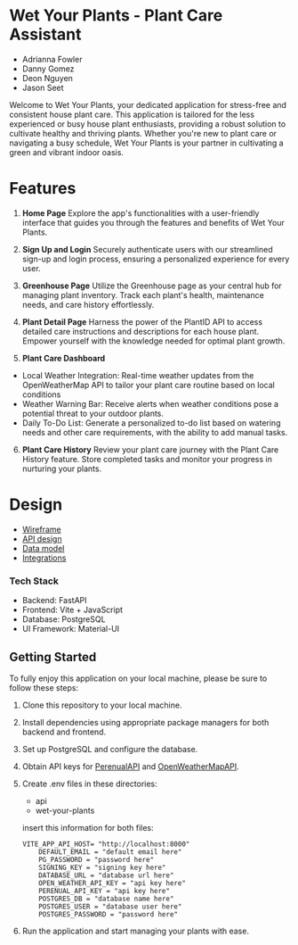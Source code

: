 # Wet Your Plants - Plant Care Assistant

- Adrianna Fowler
- Danny Gomez
- Deon Nguyen
- Jason Seet

Welcome to Wet Your Plants, your dedicated application for stress-free and consistent house plant care. This application is tailored for the less experienced or busy house plant enthusiasts, providing a robust solution to cultivate healthy and thriving plants. Whether you're new to plant care or navigating a busy schedule, Wet Your Plants is your partner in cultivating a green and vibrant indoor oasis.

# Features

1) **Home Page**
Explore the app's functionalities with a user-friendly interface that guides you through the features and benefits of Wet Your Plants.

2) **Sign Up and Login**
Securely authenticate users with our streamlined sign-up and login process, ensuring a personalized experience for every user.

3) **Greenhouse Page**
Utilize the Greenhouse page as your central hub for managing plant inventory. Track each plant's health, maintenance needs, and care history effortlessly.

4) **Plant Detail Page**
Harness the power of the PlantID API to access detailed care instructions and descriptions for each house plant. Empower yourself with the knowledge needed for optimal plant growth.

5) **Plant Care Dashboard**
- Local Weather Integration: Real-time weather updates from the OpenWeatherMap API to tailor your plant care routine based on local conditions
- Weather Warning Bar: Receive alerts when weather conditions pose a potential threat to your outdoor plants.
- Daily To-Do List: Generate a personalized to-do list based on watering needs and other care requirements, with the ability to add manual tasks.

6) **Plant Care History**
Review your plant care journey with the Plant Care History feature. Store completed tasks and monitor your progress in nurturing your plants.

# Design

- [Wireframe](docs/Wireframe.svg)
- [API design](docs/apis.md)
- [Data model](docs/data-model.md)
- [Integrations](docs/integrations.md)

### Tech Stack
 - Backend: FastAPI
 - Frontend: Vite + JavaScript
 - Database: PostgreSQL
 - UI Framework: Material-UI

## Getting Started

To fully enjoy this application on your local machine, please be sure to follow these steps:

1. Clone this repository to your local machine.
2. Install dependencies using appropriate package managers for both backend and frontend.
3. Set up PostgreSQL and configure the database.
4. Obtain API keys for [PerenualAPI](https://perenual.com/docs/api) and [OpenWeatherMapAPI](https://openweathermap.org/api).
5. Create .env files in these directories:  
    - api
    - wet-your-plants

    insert this information for both files:
    ```
    VITE_APP_API_HOST= "http://localhost:8000"
        DEFAULT_EMAIL = "default email here"
        PG_PASSWORD = "password here"
        SIGNING_KEY = "signing key here"
        DATABASE_URL = "database url here"
        OPEN_WEATHER_API_KEY = "api key here"
        PERENUAL_API_KEY = "api key here"
        POSTGRES_DB = "database name here"
        POSTGRES_USER = "database user here"
        POSTGRES_PASSWORD = "password here"
    ```

5. Run the application and start managing your plants with ease.
